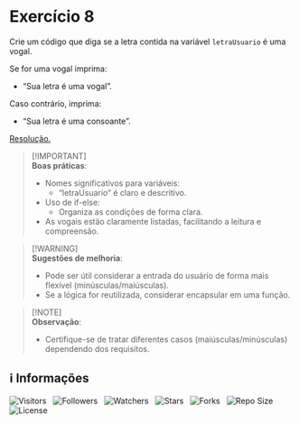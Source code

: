 <!-- Título -->
# Exercício 8

Crie um código que diga se a letra contida na variável `letraUsuario` é uma vogal.

Se for uma vogal imprima:

* “Sua letra é uma vogal”.

Caso contrário, imprima:

* “Sua letra é uma consoante”.

[Resolução.](main.ts)

> [!IMPORTANT]\
> **Boas práticas**:
>
> * Nomes significativos para variáveis:
>   * “letraUsuario” é claro e descritivo.
> * Uso de if-else:
>   * Organiza as condições de forma clara.
> * As vogais estão claramente listadas, facilitando a leitura e compreensão.

> [!WARNING]\
> **Sugestões de melhoria**:
>
> * Pode ser útil considerar a entrada do usuário de forma mais flexível (minúsculas/maiúsculas).
> * Se a lógica for reutilizada, considerar encapsular em uma função.

> [!NOTE]\
> **Observação**:
>
> * Certifique-se de tratar diferentes casos (maiúsculas/minúsculas) dependendo dos requisitos.

<!-- Informações -->
## &#8505; Informações

![Visitors](https://api.visitorbadge.io/api/visitors?path=Devsgeeknerd%2Fcla-exe-8-exe-usa-est-dec-log-par-pro-exe-pra-est-dec-bas&label=Visitantes&labelColor=%23700070&labelStyle=none&countColor=%23000fff&style=plastic&color=%23ffffff "Total de Visitantes")
&nbsp;
![Followers](https://img.shields.io/github/followers/Devsgeeknerd?style=p&label=Seguidores&labelColor=800080&color=000fff "Total de Seguidores")
&nbsp;
![Watchers](https://img.shields.io/github/watchers/Devsgeeknerd/cla-exe-8-exe-usa-est-dec-log-par-pro-exe-pra-est-dec-bas?style=p&label=Observadores&labelColor=800080&color=000fff "Total de Observadores")
&nbsp;
![Stars](https://img.shields.io/github/stars/Devsgeeknerd/cla-exe-8-exe-usa-est-dec-log-par-pro-exe-pra-est-dec-bas?style=p&label=Estrelas&labelColor=800080&color=000fff "Total de Estrelas")
&nbsp;
![Forks](https://img.shields.io/github/forks/Devsgeeknerd/cla-exe-8-exe-usa-est-dec-log-par-pro-exe-pra-est-dec-bas?style=p&label=Bifurcações&labelColor=800080&color=000fff "Total de Bifurcações")
&nbsp;
![Repo Size](https://img.shields.io/github/repo-size/Devsgeeknerd/cla-exe-8-exe-usa-est-dec-log-par-pro-exe-pra-est-dec-bas?style=p&label=Tamanho&labelColor=800080&color=000fff "Tamanho do Repositório")
&nbsp;
![License](https://img.shields.io/github/license/Devsgeeknerd/cla-exe-8-exe-usa-est-dec-log-par-pro-exe-pra-est-dec-bas?style=p&label=Licença&labelColor=800080&color=000fff "Licença do Repositório")
